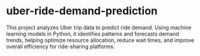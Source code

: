 # uber-ride-demand-prediction
This project analyzes Uber trip data to predict ride demand. Using machine learning models in Python, it identifies patterns and forecasts demand trends, helping optimize resource allocation, reduce wait times, and improve overall efficiency for ride-sharing platforms.
